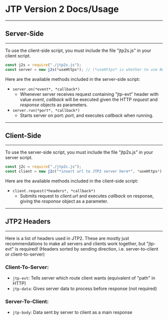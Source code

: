 # JTP Version 2 Docs/Usage
***
## Server-Side
***
To use the client-side script, you must include the file "jtp2s.js" in your client script.
``` node.js
const j2s = require("./jtp2s.js");
const server = new j2s(*useHttps*); // (*useHttps* is whether to use Node.js "http" or "https" module, false by default)
```
Here are the available methods included in the server-side script:
- `server.on(*event*, *callback*)`
	- Whenever server receives request containing "jtp-evt" header with value *event*, *callback* will be executed given the HTTP *request* and *response* objects as parameters.
- `server.run(*port*, *callback*)`
  - Starts server on port: *port*, and executes *callback* when running.
***
## Client-Side
***
To use the server-side script, you must include the file "jtp2s.js" in your server script.
``` node.js
const j2c = require("./jtp2c.js");
const client = new j2c("*insert url to JTP2 server here*", *useHttps*); // this URL sets the default for *client.url*, used for every request, can be changed later (*useHttps* is whether to use Node.js "http" or "https" module, false by default)
```
Here are the available methods included in the client-side script:
- `client.request(*headers*, *callback*)`
  - Submits request to *client.url* and executes *callback* on response, giving the *response* object as a parameter.
***
## JTP2 Headers
***
Here is a list of headers used in JTP2. These are mostly just recommendations to make all servers and clients work together, but "jtp-evt" is required! (Headers sorted by sending direction, i.e. server-to-client or client-to-server)

### Client-To-Server:
- `jtp-evt`: Tells server which route client wants (equivalent of "path" in HTTP)
- `jtp-data`: Gives server data to process before response (not required)
### Server-To-Client:
- `jtp-body`: Data sent by server to client as a main response